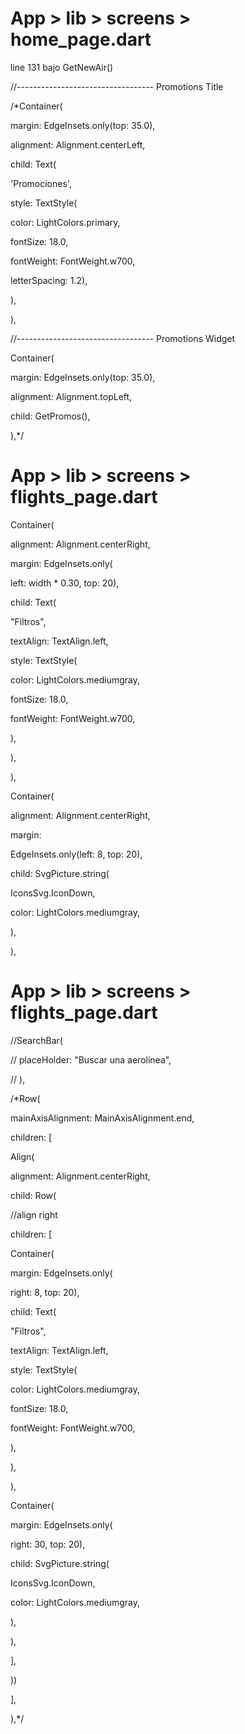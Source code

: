 # App > lib > screens > home_page.dart

line 131 bajo GetNewAir()

//---------------------------------- Promotions Title

/*Container(

margin: EdgeInsets.only(top: 35.0),

alignment: Alignment.centerLeft,

child: Text(

'Promociones',

style: TextStyle(

color: LightColors.primary,

fontSize: 18.0,

fontWeight: FontWeight.w700,

letterSpacing: 1.2),

),

),

//---------------------------------- Promotions Widget

Container(

margin: EdgeInsets.only(top: 35.0),

alignment: Alignment.topLeft,

child: GetPromos(),

),*/




# App > lib > screens > flights_page.dart

Container(

alignment: Alignment.centerRight,

margin: EdgeInsets.only(

left: width * 0.30, top: 20),

child: Text(

"Filtros",

textAlign: TextAlign.left,

style: TextStyle(

color: LightColors.mediumgray,

fontSize: 18.0,

fontWeight: FontWeight.w700,

),

),

),

Container(

alignment: Alignment.centerRight,

margin:

EdgeInsets.only(left: 8, top: 20),

child: SvgPicture.string(

IconsSvg.IconDown,

color: LightColors.mediumgray,

),

),

# App > lib > screens > flights_page.dart
//SearchBar(

// placeHolder: "Buscar una aerolínea",

// ),

/*Row(

mainAxisAlignment: MainAxisAlignment.end,

children: [

Align(

alignment: Alignment.centerRight,

child: Row(

//align right

children: [

Container(

margin: EdgeInsets.only(

right: 8, top: 20),

child: Text(

"Filtros",

textAlign: TextAlign.left,

style: TextStyle(

color: LightColors.mediumgray,

fontSize: 18.0,

fontWeight: FontWeight.w700,

),

),

),

Container(

margin: EdgeInsets.only(

right: 30, top: 20),

child: SvgPicture.string(

IconsSvg.IconDown,

color: LightColors.mediumgray,

),

),

],

))

],

),*/